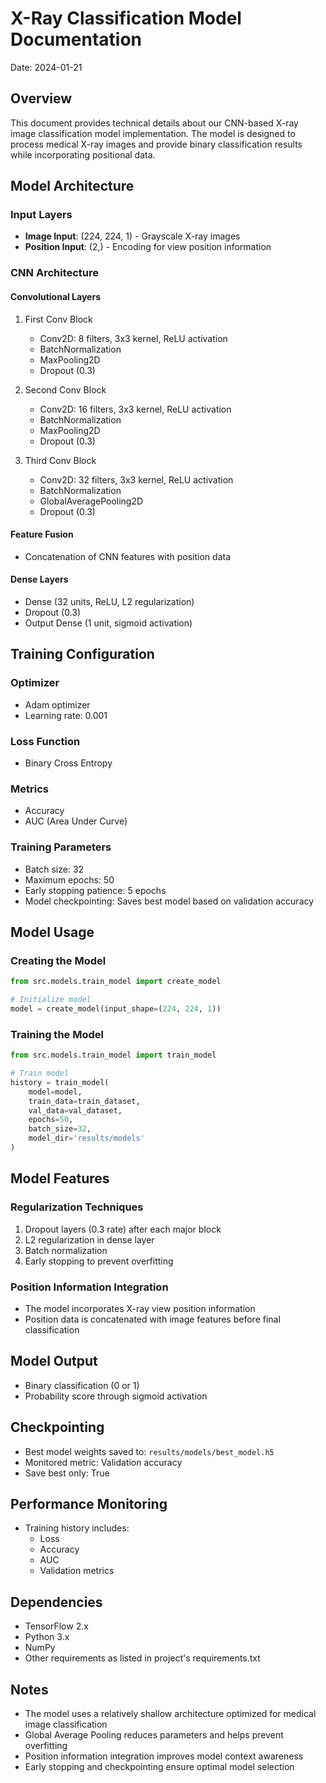 # X-Ray Classification Model Documentation
Date: 2024-01-21

## Overview
This document provides technical details about our CNN-based X-ray image classification model implementation. The model is designed to process medical X-ray images and provide binary classification results while incorporating positional data.

## Model Architecture

### Input Layers
- **Image Input**: (224, 224, 1) - Grayscale X-ray images
- **Position Input**: (2,) - Encoding for view position information

### CNN Architecture

#### Convolutional Layers
1. First Conv Block
   - Conv2D: 8 filters, 3x3 kernel, ReLU activation
   - BatchNormalization
   - MaxPooling2D
   - Dropout (0.3)

2. Second Conv Block
   - Conv2D: 16 filters, 3x3 kernel, ReLU activation
   - BatchNormalization
   - MaxPooling2D
   - Dropout (0.3)

3. Third Conv Block
   - Conv2D: 32 filters, 3x3 kernel, ReLU activation
   - BatchNormalization
   - GlobalAveragePooling2D
   - Dropout (0.3)

#### Feature Fusion
- Concatenation of CNN features with position data

#### Dense Layers
- Dense (32 units, ReLU, L2 regularization)
- Dropout (0.3)
- Output Dense (1 unit, sigmoid activation)

## Training Configuration

### Optimizer
- Adam optimizer
- Learning rate: 0.001

### Loss Function
- Binary Cross Entropy

### Metrics
- Accuracy
- AUC (Area Under Curve)

### Training Parameters
- Batch size: 32
- Maximum epochs: 50
- Early stopping patience: 5 epochs
- Model checkpointing: Saves best model based on validation accuracy

## Model Usage

### Creating the Model
```python
from src.models.train_model import create_model

# Initialize model
model = create_model(input_shape=(224, 224, 1))
```

### Training the Model
```python
from src.models.train_model import train_model

# Train model
history = train_model(
    model=model,
    train_data=train_dataset,
    val_data=val_dataset,
    epochs=50,
    batch_size=32,
    model_dir='results/models'
)
```

## Model Features

### Regularization Techniques
1. Dropout layers (0.3 rate) after each major block
2. L2 regularization in dense layer
3. Batch normalization
4. Early stopping to prevent overfitting

### Position Information Integration
- The model incorporates X-ray view position information
- Position data is concatenated with image features before final classification

## Model Output
- Binary classification (0 or 1)
- Probability score through sigmoid activation

## Checkpointing
- Best model weights saved to: `results/models/best_model.h5`
- Monitored metric: Validation accuracy
- Save best only: True

## Performance Monitoring
- Training history includes:
  - Loss
  - Accuracy
  - AUC
  - Validation metrics

## Dependencies
- TensorFlow 2.x
- Python 3.x
- NumPy
- Other requirements as listed in project's requirements.txt

## Notes
- The model uses a relatively shallow architecture optimized for medical image classification
- Global Average Pooling reduces parameters and helps prevent overfitting
- Position information integration improves model context awareness
- Early stopping and checkpointing ensure optimal model selection
